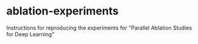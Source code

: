 # ablation-experiments
Instructions for reproducing the experiments for "Parallel Ablation Studies for Deep Learning"
